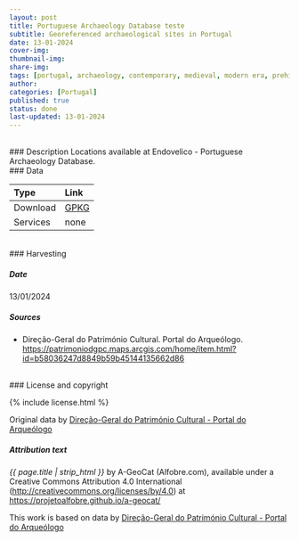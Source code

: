 ```yaml
---
layout: post
title: Portuguese Archaeology Database teste
subtitle: Georeferenced archaeological sites in Portugal
date: 13-01-2024
cover-img: 
thumbnail-img: 
share-img:
tags: [portugal, archaeology, contemporary, medieval, modern era, prehistory, roman, islam, art]
author: 
categories: [Portugal]
published: true
status: done
last-updated: 13-01-2024
---
```



<br/>
### Description
Locations available at Endovelico - Portuguese Archaeology Database.

<br/>
### Data

| Type | Link |
| :------ |:--- |
| Download | <a href="https://projetoalfobre.github.io/alfobre-gis-repository/Portugal/endovelico_dgpc.gpkg" class="btn btn-primary tag-btn">GPKG</a> |
| Services | none |


<br/>
### Harvesting

##### Date
13/01/2024

##### Sources

* Direção-Geral do Património Cultural. Portal do Arqueólogo. https://patrimoniodgpc.maps.arcgis.com/home/item.html?id=b58036247d8849b59b45144135662d86


<br/>
### License and copyright

{% include license.html %}

Original data by [Direção-Geral do Património Cultural - Portal do Arqueólogo](https://arqueologia.patrimoniocultural.pt/)



##### Attribution text
*{{ page.title | strip_html }}* by A-GeoCat (Alfobre.com), available under a Creative Commons Attribution 4.0 International (http://creativecommons.org/licenses/by/4.0) at https://projetoalfobre.github.io/a-geocat/

This work is based on data by [Direção-Geral do Património Cultural - Portal do Arqueólogo](https://arqueologia.patrimoniocultural.pt/)









